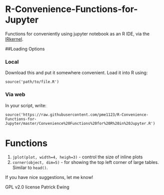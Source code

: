 # R-Convenience-Functions-for-Jupyter
Functions for conveniently using jupyter notebook as an R IDE, via the [IRkernel](https://github.com/IRkernel/IRkernel).

##Loading Options
### Local
Download this and put it somewhere convenient. Load it into R using:

`source('path/to/file.R')`

### Via web
In your script, write:

`source('https://raw.githubusercontent.com/pme1123/R-Convenience-Functions-for-Jupyter/master/Convenience%20Functions%20for%20R%20in%20Jupyter.R')`

# Functions
1. `jplot(plot, width=4, heigh=3)` - control the size of inline plots
2. `corner(object, dim=5)` - for showing the top left corner of large tables. Similar to `head()`.

If you have nice suggestions, let me know!

GPL v2.0 license
Patrick Ewing
